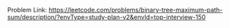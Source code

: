 Problem Link: https://leetcode.com/problems/binary-tree-maximum-path-sum/description/?envType=study-plan-v2&envId=top-interview-150

```
```
